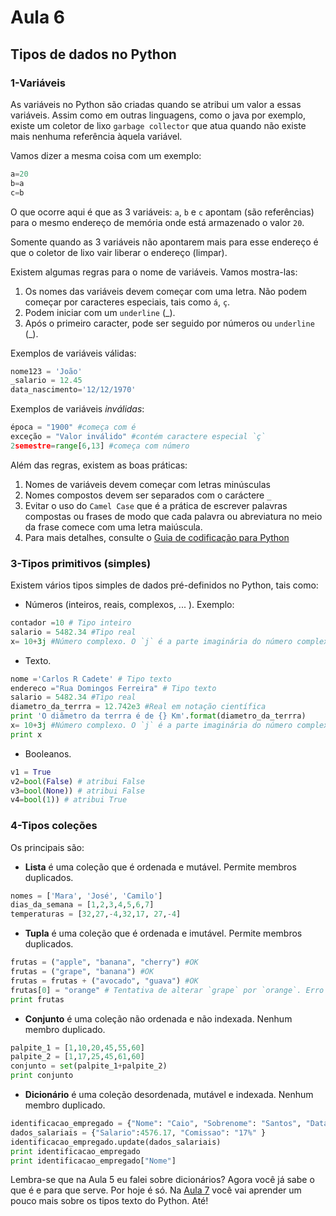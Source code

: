 # Aula 6

## Tipos de dados no Python

### 1-Variáveis
As variáveis no Python são criadas quando se atribui um valor a essas variáveis. Assim como em outras linguagens, como o java por exemplo, existe um coletor de lixo `garbage collector` que atua quando não existe mais nenhuma referência àquela variável.

Vamos dizer a mesma coisa com um exemplo:

```python
a=20
b=a
c=b
```
O que ocorre aqui é que as 3 variáveis: `a`, `b` e `c` apontam (são referências) para o mesmo endereço de memória onde está armazenado o valor `20`.

Somente quando as 3 variáveis não apontarem mais para esse endereço é que o coletor de lixo vair liberar o endereço (limpar).

Existem algumas regras para o nome de variáveis. Vamos mostra-las:

1. Os nomes das variáveis devem começar com uma letra. Não podem começar por caracteres especiais, tais como `á`, `ç`.
2. Podem iniciar com um `underline` (_).
3. Após o primeiro caracter, pode ser seguido por números ou  `underline` (_).

Exemplos de variáveis válidas:

```python
nome123 = 'João'
_salario = 12.45
data_nascimento='12/12/1970'
```

Exemplos de variáveis *inválidas*:

```python
época = "1900" #começa com é
exceção = "Valor inválido" #contém caractere especial `ç`
2semestre=range[6,13] #começa com número
```

Além das regras, existem as boas práticas:

1. Nomes de variáveis devem começar com letras minúsculas
2. Nomes compostos devem ser separados com o caráctere `_`
3. Evitar o uso do `Camel Case` que é a prática de escrever palavras compostas ou frases de modo que cada palavra ou abreviatura no meio da frase comece com uma letra maiúscula.
4. Para mais detalhes, consulte o [Guia de codificação para Python](https://www.python.org/dev/peps/pep-0008/#function-and-variable-names)

### 3-Tipos primitivos (simples)

Existem vários tipos simples de dados pré-definidos no Python, tais como:
- Números (inteiros, reais, complexos, ... ).
Exemplo:

```python
contador =10 # Tipo inteiro
salario = 5482.34 #Tipo real
x= 10+3j #Número complexo. O `j` é a parte imaginária do número complexo
```

- Texto.
```python
nome ='Carlos R Cadete' # Tipo texto
endereco ="Rua Domingos Ferreira" # Tipo texto
salario = 5482.34 #Tipo real
diametro_da_terrra = 12.742e3 #Real em notação científica
print 'O diâmetro da terrra é de {} Km'.format(diametro_da_terrra)
x= 10+3j #Número complexo. O `j` é a parte imaginária do número complexo
print x
```


- Booleanos.
```python
v1 = True
v2=bool(False) # atribui False
v3=bool(None)) # atribui False
v4=bool(1)) # atribui True
```

### 4-Tipos coleções 

Os principais são:
- **Lista** é uma coleção que é ordenada e mutável. Permite membros duplicados.

```python
nomes = ['Mara', 'José', 'Camilo']
dias_da_semana = [1,2,3,4,5,6,7]
temperaturas = [32,27,-4,32,17, 27,-4]
```

- **Tupla** é uma coleção que é ordenada e imutável. Permite membros duplicados.
```python
frutas = ("apple", "banana", "cherry") #OK
frutas = ("grape", "banana") #OK
frutas = frutas + ("avocado", "guava") #OK
frutas[0] = "orange" # Tentativa de alterar `grape` por `orange`. Erro aqui, as tuplas são imutáveis
print frutas
```

- **Conjunto** é uma coleção não ordenada e não indexada. Nenhum membro duplicado.
```python
palpite_1 = [1,10,20,45,55,60]
palpite_2 = [1,17,25,45,61,60]
conjunto = set(palpite_1+palpite_2)
print conjunto
```
- **Dicionário** é uma coleção desordenada, mutável e indexada. Nenhum membro duplicado.
```python
identificacao_empregado = {"Nome": "Caio", "Sobrenome": "Santos", "Data_Nasc": '10/01/1983'}
dados_salariais = {"Salario":4576.17, "Comissao": "17%" }
identificacao_empregado.update(dados_salariais)
print identificacao_empregado
print identificacao_empregado["Nome"]
```
Lembra-se que na Aula 5 eu falei sobre dicionários? Agora você já sabe o que é e para que serve.
Por hoje é só. Na [Aula 7](Aula7.md) você vai aprender um pouco mais sobre os tipos texto do Python. Até!